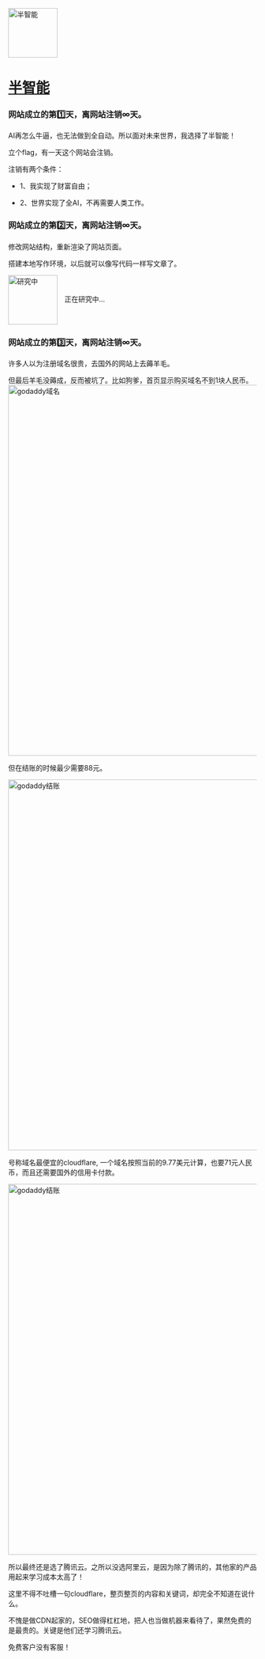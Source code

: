 <img src="https://banzhineng.com/img/icon.png" width="100" alt="半智能" style="vertical-align:middle; margin-right:10px;"> 

# [半智能](https://banzhineng.com "半智能")

### 网站成立的第1️⃣天，离网站注销∞天。  

AI再怎么牛逼，也无法做到全自动。所以面对未来世界，我选择了半智能！  

立个flag，有一天这个网站会注销。  

注销有两个条件：  

- 1、我实现了财富自由；  

- 2、世界实现了全AI，不再需要人类工作。  

### 网站成立的第2️⃣天，离网站注销∞天。 

修改网站结构，重新渲染了网站页面。

搭建本地写作环境，以后就可以像写代码一样写文章了。

<img src="https://banzhineng.com/img/work_hard.jpg" width="100" alt="研究中" style="vertical-align:middle; margin-right:10px;"> 
正在研究中...

### 网站成立的第3️⃣天，离网站注销∞天。 

许多人以为注册域名很贵，去国外的网站上去薅羊毛。

但最后羊毛没薅成，反而被坑了。比如狗爹，首页显示购买域名不到1块人民币。
<img src="https://banzhineng.com/img/goudie_buy.png" width="750" alt="godaddy域名" style="vertical-align:middle; margin-right:10px;"> 

但在结账的时候最少需要88元。

<img src="https://banzhineng.com/img/goudie_buy2.png" width="750" alt="godaddy结账" style="vertical-align:middle; margin-right:10px;"> 

号称域名最便宜的cloudflare, 一个域名按照当前的9.77美元计算，也要71元人民币，而且还需要国外的信用卡付款。

<img src="https://banzhineng.com/img/dollar_1.png" width="750" alt="godaddy结账" style="vertical-align:middle; margin-right:10px;"> 

所以最终还是选了腾讯云。之所以没选阿里云，是因为除了腾讯的，其他家的产品用起来学习成本太高了！

这里不得不吐槽一句cloudflare，整页整页的内容和关键词，却完全不知道在说什么。

不愧是做CDN起家的，SEO做得杠杠地，把人也当做机器来看待了，果然免费的是最贵的。关键是他们还学习腾讯云。

免费客户没有客服！



